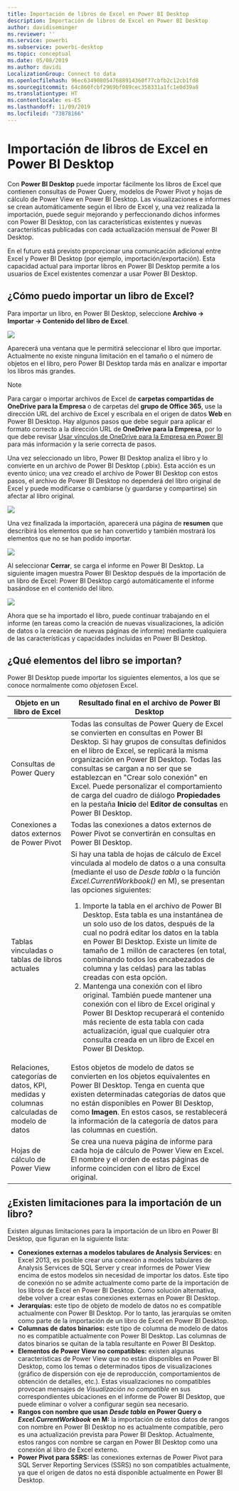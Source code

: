 ```yaml
---
title: Importación de libros de Excel en Power BI Desktop
description: Importación de libros de Excel en Power BI Desktop
author: davidiseminger
ms.reviewer: ''
ms.service: powerbi
ms.subservice: powerbi-desktop
ms.topic: conceptual
ms.date: 05/08/2019
ms.author: davidi
LocalizationGroup: Connect to data
ms.openlocfilehash: 96ec6349080547688914360f77cbfb2c12cb1fd8
ms.sourcegitcommit: 64c860fcbf2969bf089cec358331a1fc1e0d39a8
ms.translationtype: HT
ms.contentlocale: es-ES
ms.lasthandoff: 11/09/2019
ms.locfileid: "73878166"
---
```

# <a name="import-excel-workbooks-into-power-bi-desktop"></a>Importación de libros de Excel en Power BI Desktop
Con **Power BI Desktop** puede importar fácilmente los libros de Excel que contienen consultas de Power Query, modelos de Power Pivot y hojas de cálculo de Power View en Power BI Desktop. Las visualizaciones e informes se crean automáticamente según el libro de Excel y, una vez realizada la importación, puede seguir mejorando y perfeccionando dichos informes con Power BI Desktop, con las características existentes y nuevas características publicadas con cada actualización mensual de Power BI Desktop.

En el futuro está previsto proporcionar una comunicación adicional entre Excel y Power BI Desktop (por ejemplo, importación/exportación). Esta capacidad actual para importar libros en Power BI Desktop permite a los usuarios de Excel existentes comenzar a usar Power BI Desktop.

## <a name="how-do-i-import-an-excel-workbook"></a>¿Cómo puedo importar un libro de Excel?
Para importar un libro, en Power BI Desktop, seleccione **Archivo -\> Importar -\> Contenido del libro de Excel**.

![](media/desktop-import-excel-workbooks/importexceltopbi_1.png)

Aparecerá una ventana que le permitirá seleccionar el libro que importar. Actualmente no existe ninguna limitación en el tamaño o el número de objetos en el libro, pero Power BI Desktop tarda más en analizar e importar los libros más grandes.

> [!NOTE]
> Para cargar o importar archivos de Excel de **carpetas compartidas de OneDrive para la Empresa** o de carpetas del **grupo de Office 365**, use la dirección URL del archivo de Excel y escríbala en el origen de datos **Web** en Power BI Desktop. Hay algunos pasos que debe seguir para aplicar el formato correcto a la dirección URL de **OneDrive para la Empresa**, por lo que debe revisar [Usar vínculos de OneDrive para la Empresa en Power BI](desktop-use-onedrive-business-links.md) para más información y la serie correcta de pasos.
> 
> 

Una vez seleccionado un libro, Power BI Desktop analiza el libro y lo convierte en un archivo de Power BI Desktop (.pbix). Esta acción es un evento único; una vez creado el archivo de Power BI Desktop con estos pasos, el archivo de Power BI Desktop no dependerá del libro original de Excel y puede modificarse o cambiarse (y guardarse y compartirse) sin afectar al libro original.

![](media/desktop-import-excel-workbooks/importexceltopbi_2.png)

Una vez finalizada la importación, aparecerá una página de **resumen** que describirá los elementos que se han convertido y también mostrará los elementos que no se han podido importar.

![](media/desktop-import-excel-workbooks/importexceltopbi_3.png)

Al seleccionar **Cerrar**, se carga el informe en Power BI Desktop. La siguiente imagen muestra Power BI Desktop después de la importación de un libro de Excel: Power BI Desktop cargó automáticamente el informe basándose en el contenido del libro.

![](media/desktop-import-excel-workbooks/importexceltopbi_4.png)

Ahora que se ha importado el libro, puede continuar trabajando en el informe (en tareas como la creación de nuevas visualizaciones, la adición de datos o la creación de nuevas páginas de informe) mediante cualquiera de las características y capacidades incluidas en Power BI Desktop.

## <a name="which-workbook-elements-are-imported"></a>¿Qué elementos del libro se importan?
Power BI Desktop puede importar los siguientes elementos, a los que se conoce normalmente como *objetos*en Excel.

| Objeto en un libro de Excel | Resultado final en el archivo de Power BI Desktop |
| --- | --- |
| Consultas de Power Query |Todas las consultas de Power Query de Excel se convierten en consultas en Power BI Desktop. Si hay grupos de consultas definidos en el libro de Excel, se replicará la misma organización en Power BI Desktop. Todas las consultas se cargan a no ser que se establezcan en "Crear solo conexión" en Excel. Puede personalizar el comportamiento de carga del cuadro de diálogo **Propiedades** en la pestaña **Inicio** del **Editor de consultas** en Power BI Desktop. |
| Conexiones a datos externos de Power Pivot |Todas las conexiones a datos externos de Power Pivot se convertirán en consultas en Power BI Desktop. |
| Tablas vinculadas o tablas de libros actuales |Si hay una tabla de hojas de cálculo de Excel vinculada al modelo de datos o a una consulta (mediante el uso de *Desde tabla* o la función *Excel.CurrentWorkbook()* en M), se presentan las opciones siguientes: <ol><li>Importe la tabla en el archivo de Power BI Desktop. Esta tabla es una instantánea de un solo uso de los datos, después de la cual no podrá editar los datos en la tabla en Power BI Desktop. Existe un límite de tamaño de 1 millón de caracteres (en total, combinando todos los encabezados de columna y las celdas) para las tablas creadas con esta opción.</li><li>Mantenga una conexión con el libro original. También puede mantener una conexión con el libro de Excel original y Power BI Desktop recuperará el contenido más reciente de esta tabla con cada actualización, igual que cualquier otra consulta creada en un libro de Excel en Power BI Desktop.</li></ul> |
| Relaciones, categorías de datos, KPI, medidas y columnas calculadas de modelo de datos |Estos objetos de modelo de datos se convierten en los objetos equivalentes en Power BI Desktop. Tenga en cuenta que existen determinadas categorías de datos que no están disponibles en Power BI Desktop, como **Imagen**. En estos casos, se restablecerá la información de la categoría de datos para las columnas en cuestión. |
| Hojas de cálculo de Power View |Se crea una nueva página de informe para cada hoja de cálculo de Power View en Excel. El nombre y el orden de estas páginas de informe coinciden con el libro de Excel original. |

## <a name="are-there-any-limitations-to-importing-a-workbook"></a>¿Existen limitaciones para la importación de un libro?
Existen algunas limitaciones para la importación de un libro en Power BI Desktop, que figuran en la siguiente lista:

* **Conexiones externas a modelos tabulares de Analysis Services:** en Excel 2013, es posible crear una conexión a modelos tabulares de Analysis Services de SQL Server y crear informes de Power View encima de estos modelos sin necesidad de importar los datos. Este tipo de conexión no se admite actualmente como parte de la importación de los libros de Excel en Power BI Desktop. Como solución alternativa, debe volver a crear estas conexiones externas en Power BI Desktop.
* **Jerarquías:** este tipo de objeto de modelo de datos no es compatible actualmente con Power BI Desktop. Por lo tanto, las jerarquías se omiten como parte de la importación de un libro de Excel en Power BI Desktop.
* **Columnas de datos binarios:** este tipo de columna de modelo de datos no es compatible actualmente con Power BI Desktop. Las columnas de datos binarios se quitan de la tabla resultante en Power BI Desktop.
* **Elementos de Power View no compatibles:** existen algunas características de Power View que no están disponibles en Power BI Desktop, como los temas o determinados tipos de visualizaciones (gráfico de dispersión con eje de reproducción, comportamientos de obtención de detalles, etc.). Estas visualizaciones no compatibles provocan mensajes de *Visualización no compatible* en sus correspondientes ubicaciones en el informe de Power BI Desktop, que puede eliminar o volver a configurar según sea necesario.
* **Rangos con nombre que usan** ***Desde tabla*** **en Power Query o** ***Excel.CurrentWorkbook*** **en M:** la importación de estos datos de rangos con nombre en Power BI Desktop no es actualmente compatible, pero es una actualización prevista para Power BI Desktop. Actualmente, estos rangos con nombre se cargan en Power BI Desktop como una conexión al libro de Excel externo.
* **Power Pivot para SSRS:** las conexiones externas de Power Pivot para SQL Server Reporting Services (SSRS) no son compatibles actualmente, ya que el origen de datos no está disponible actualmente en Power BI Desktop.


